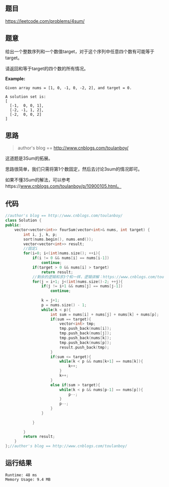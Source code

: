 ## 题目

<https://leetcode.com/problems/4sum/>

## 题意

给出一个整数序列和一个数值target，对于这个序列中任意四个数有可能等于target。

请返回和等于target的四个数的所有情况。

**Example:**

```
Given array nums = [1, 0, -1, 0, -2, 2], and target = 0.

A solution set is:
[
  [-1,  0, 0, 1],
  [-2, -1, 1, 2],
  [-2,  0, 0, 2]
]
```

## 思路

>  author's blog == http://www.cnblogs.com/toulanboy/

 这道题是3Sum的拓展。

思路很简单，我们只需将第1个数固定，然后去讨论3sum的情况即可。

如果不懂3Sum的解法，可以参考https://www.cnblogs.com/toulanboy/p/10900105.html。

## 代码

```c++
//author's blog == http://www.cnblogs.com/toulanboy/
class Solution {
public:
    vector<vector<int>> fourSum(vector<int>& nums, int target) {
        int i, j, k, p;
        sort(nums.begin(), nums.end());
        vector<vector<int>> result;
        //固定i
        for(i=0; i<(int)nums.size(); ++i){
            if(i != 0 && nums[i] == nums[i-1])
                continue;
            if(target > 0 && nums[i] > target)
                return result;
            //剩余的逻辑和求3个和一样，逻辑讲解：https://www.cnblogs.com/toulanboy/p/10900105.html
            for(j = i+1; j<(int)nums.size()-2; ++j){
                if(j != i+1 && nums[j] == nums[j-1])
                    continue;
                
                k = j+1;
                p = nums.size() - 1;
                while(k < p){
                    int sum = nums[i] + nums[j] + nums[k] + nums[p];
                    if(sum == target){
                        vector<int> tmp;
                        tmp.push_back(nums[i]);
                        tmp.push_back(nums[j]);
                        tmp.push_back(nums[k]);
                        tmp.push_back(nums[p]);
                        result.push_back(tmp);
                    }
                    if(sum <= target){
                        while(k < p && nums[k+1] == nums[k]){
                            k++;
                        }
                        k++;
                    }
                    else if(sum > target){
                        while(k < p && nums[p-1] == nums[p]){
                            p--;
                        }
                        p--;
                    }
                }
        
            }
            
        }
        return result;
    }
};//author's blog == http://www.cnblogs.com/toulanboy/
```


## 运行结果

```
Runtime: 48 ms
Memory Usage: 9.4 MB
```


